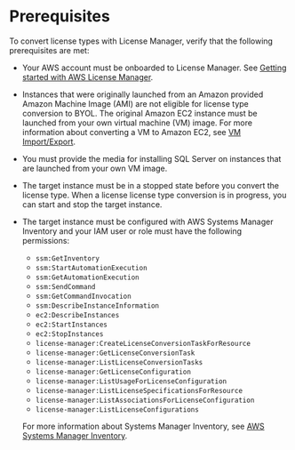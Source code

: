 # Prerequisites<a name="conversion-prerequisites"></a>

To convert license types with License Manager, verify that the following prerequisites are met:
+ Your AWS account must be onboarded to License Manager\. See [Getting started with AWS License Manager](getting-started.md)\.
+ Instances that were originally launched from an Amazon provided Amazon Machine Image \(AMI\) are not eligible for license type conversion to BYOL\. The original Amazon EC2 instance must be launched from your own virtual machine \(VM\) image\. For more information about converting a VM to Amazon EC2, see [VM Import/Export](https://docs.aws.amazon.com/vm-import/latest/userguide/vmimport-image-import.html#import-vm-image)\. 
+ You must provide the media for installing SQL Server on instances that are launched from your own VM image\.
+ The target instance must be in a stopped state before you convert the license type\. When a license license type conversion is in progress, you can start and stop the target instance\.
+ The target instance must be configured with AWS Systems Manager Inventory and your IAM user or role must have the following permissions:
  + `ssm:GetInventory`
  + `ssm:StartAutomationExecution`
  + `ssm:GetAutomationExecution`
  + `ssm:SendCommand`
  + `ssm:GetCommandInvocation`
  + `ssm:DescribeInstanceInformation`
  + `ec2:DescribeInstances`
  + `ec2:StartInstances`
  + `ec2:StopInstances`
  + `license-manager:CreateLicenseConversionTaskForResource`
  + `license-manager:GetLicenseConversionTask`
  + `license-manager:ListLicenseConversionTasks`
  + `license-manager:GetLicenseConfiguration`
  + `license-manager:ListUsageForLicenseConfiguration`
  + `license-manager:ListLicenseSpecificationsForResource`
  + `license-manager:ListAssociationsForLicenseConfiguration`
  + `license-manager:ListLicenseConfigurations`

  For more information about Systems Manager Inventory, see [AWS Systems Manager Inventory](https://docs.aws.amazon.com/systems-manager/latest/userguide/systems-manager-inventory.html)\. 